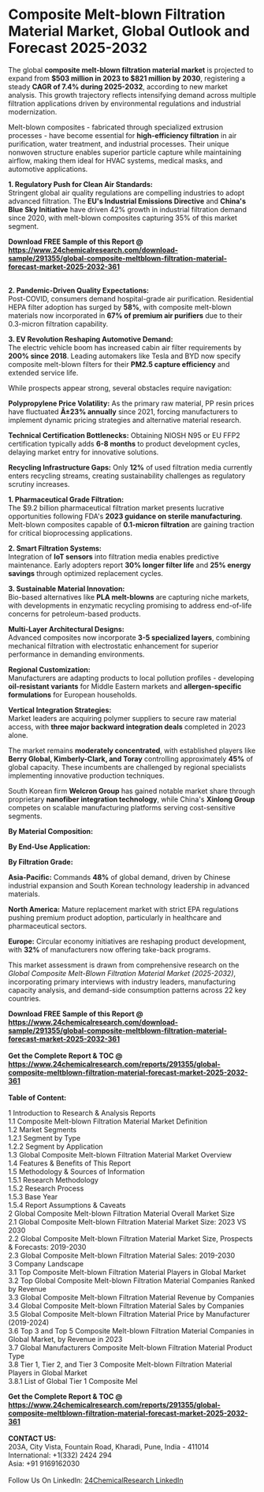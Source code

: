 <h1>Composite Melt-blown Filtration Material Market, Global Outlook and Forecast 2025-2032</h1><p>The global <strong>composite melt-blown filtration material market</strong> is projected to expand from <strong>$503 million in 2023 to $821 million by 2030</strong>, registering a steady <strong>CAGR of 7.4% during 2025-2032</strong>, according to new market analysis. This growth trajectory reflects intensifying demand across multiple filtration applications driven by environmental regulations and industrial modernization.</p><p>Melt-blown composites - fabricated through specialized extrusion processes - have become essential for <strong>high-efficiency filtration</strong> in air purification, water treatment, and industrial processes. Their unique nonwoven structure enables superior particle capture while maintaining airflow, making them ideal for HVAC systems, medical masks, and automotive applications.</p><p><strong>1. Regulatory Push for Clean Air Standards:</strong><br>
Stringent global air quality regulations are compelling industries to adopt advanced filtration. The <strong>EU's Industrial Emissions Directive</strong> and <strong>China's Blue Sky Initiative</strong> have driven 42% growth in industrial filtration demand since 2020, with melt-blown composites capturing 35% of this market segment.</p><div><b>Download FREE Sample of this Report @ 
            <a href="https://www.24chemicalresearch.com/download-sample/291355/global-composite-meltblown-filtration-material-forecast-market-2025-2032-361">
            https://www.24chemicalresearch.com/download-sample/291355/global-composite-meltblown-filtration-material-forecast-market-2025-2032-361</a></b></div><br><p><strong>2. Pandemic-Driven Quality Expectations:</strong><br>
Post-COVID, consumers demand hospital-grade air purification. Residential HEPA filter adoption has surged by <strong>58%</strong>, with composite melt-blown materials now incorporated in <strong>67% of premium air purifiers</strong> due to their 0.3-micron filtration capability.</p><p><strong>3. EV Revolution Reshaping Automotive Demand:</strong><br>
The electric vehicle boom has increased cabin air filter requirements by <strong>200% since 2018</strong>. Leading automakers like Tesla and BYD now specify composite melt-blown filters for their <strong>PM2.5 capture efficiency</strong> and extended service life.</p><p>While prospects appear strong, several obstacles require navigation:</p><p><strong>Polypropylene Price Volatility:</strong> As the primary raw material, PP resin prices have fluctuated <strong>Â±23% annually</strong> since 2021, forcing manufacturers to implement dynamic pricing strategies and alternative material research.</p><p><strong>Technical Certification Bottlenecks:</strong> Obtaining NIOSH N95 or EU FFP2 certification typically adds <strong>6-8 months</strong> to product development cycles, delaying market entry for innovative solutions.</p><p><strong>Recycling Infrastructure Gaps:</strong> Only <strong>12%</strong> of used filtration media currently enters recycling streams, creating sustainability challenges as regulatory scrutiny increases.</p><p><strong>1. Pharmaceutical Grade Filtration:</strong><br>
The $9.2 billion pharmaceutical filtration market presents lucrative opportunities following FDA's <strong>2023 guidance on sterile manufacturing</strong>. Melt-blown composites capable of <strong>0.1-micron filtration</strong> are gaining traction for critical bioprocessing applications.</p><p><strong>2. Smart Filtration Systems:</strong><br>
Integration of <strong>IoT sensors</strong> into filtration media enables predictive maintenance. Early adopters report <strong>30% longer filter life</strong> and <strong>25% energy savings</strong> through optimized replacement cycles.</p><p><strong>3. Sustainable Material Innovation:</strong><br>
Bio-based alternatives like <strong>PLA melt-blowns</strong> are capturing niche markets, with developments in enzymatic recycling promising to address end-of-life concerns for petroleum-based products.</p><p><strong>Multi-Layer Architectural Designs:</strong><br>
	Advanced composites now incorporate <strong>3-5 specialized layers</strong>, combining mechanical filtration with electrostatic enhancement for superior performance in demanding environments.</p><p><strong>Regional Customization:</strong><br>
	Manufacturers are adapting products to local pollution profiles - developing <strong>oil-resistant variants</strong> for Middle Eastern markets and <strong>allergen-specific formulations</strong> for European households.</p><p><strong>Vertical Integration Strategies:</strong><br>
	Market leaders are acquiring polymer suppliers to secure raw material access, with <strong>three major backward integration deals</strong> completed in 2023 alone.</p><p>The market remains <strong>moderately concentrated</strong>, with established players like <strong>Berry Global, Kimberly-Clark, and Toray</strong> controlling approximately <strong>45%</strong> of global capacity. These incumbents are challenged by regional specialists implementing innovative production techniques.</p><p>South Korean firm <strong>Welcron Group</strong> has gained notable market share through proprietary <strong>nanofiber integration technology</strong>, while China's <strong>Xinlong Group</strong> competes on scalable manufacturing platforms serving cost-sensitive segments.</p><p><strong>By Material Composition:</strong></p><p><strong>By End-Use Application:</strong></p><p><strong>By Filtration Grade:</strong></p><p><strong>Asia-Pacific:</strong> Commands <strong>48%</strong> of global demand, driven by Chinese industrial expansion and South Korean technology leadership in advanced materials.</p><p><strong>North America:</strong> Mature replacement market with strict EPA regulations pushing premium product adoption, particularly in healthcare and pharmaceutical sectors.</p><p><strong>Europe:</strong> Circular economy initiatives are reshaping product development, with <strong>32%</strong> of manufacturers now offering take-back programs.</p><p>This market assessment is drawn from comprehensive research on the <em>Global Composite Melt-Blown Filtration Material Market (2025-2032)</em>, incorporating primary interviews with industry leaders, manufacturing capacity analysis, and demand-side consumption patterns across 22 key countries.</p><div><b>Download FREE Sample of this Report @ 
            <a href="https://www.24chemicalresearch.com/download-sample/291355/global-composite-meltblown-filtration-material-forecast-market-2025-2032-361">
            https://www.24chemicalresearch.com/download-sample/291355/global-composite-meltblown-filtration-material-forecast-market-2025-2032-361</a></b></div><br><div><b>Get the Complete Report & TOC @ 
            <a href="https://www.24chemicalresearch.com/reports/291355/global-composite-meltblown-filtration-material-forecast-market-2025-2032-361">
            https://www.24chemicalresearch.com/reports/291355/global-composite-meltblown-filtration-material-forecast-market-2025-2032-361</a></b></div><br>
            <b>Table of Content:</b><p>1 Introduction to Research & Analysis Reports<br />
 1.1 Composite Melt-blown Filtration Material Market Definition<br />
 1.2 Market Segments<br />
 1.2.1 Segment by Type<br />
 1.2.2 Segment by Application<br />
 1.3 Global Composite Melt-blown Filtration Material Market Overview<br />
 1.4 Features & Benefits of This Report<br />
 1.5 Methodology & Sources of Information<br />
 1.5.1 Research Methodology<br />
 1.5.2 Research Process<br />
 1.5.3 Base Year<br />
 1.5.4 Report Assumptions & Caveats<br />
2 Global Composite Melt-blown Filtration Material Overall Market Size<br />
 2.1 Global Composite Melt-blown Filtration Material Market Size: 2023 VS 2030<br />
 2.2 Global Composite Melt-blown Filtration Material Market Size, Prospects & Forecasts: 2019-2030<br />
 2.3 Global Composite Melt-blown Filtration Material Sales: 2019-2030<br />
3 Company Landscape<br />
 3.1 Top Composite Melt-blown Filtration Material Players in Global Market<br />
 3.2 Top Global Composite Melt-blown Filtration Material Companies Ranked by Revenue<br />
 3.3 Global Composite Melt-blown Filtration Material Revenue by Companies<br />
 3.4 Global Composite Melt-blown Filtration Material Sales by Companies<br />
 3.5 Global Composite Melt-blown Filtration Material Price by Manufacturer (2019-2024)<br />
 3.6 Top 3 and Top 5 Composite Melt-blown Filtration Material Companies in Global Market, by Revenue in 2023<br />
 3.7 Global Manufacturers Composite Melt-blown Filtration Material Product Type<br />
 3.8 Tier 1, Tier 2, and Tier 3 Composite Melt-blown Filtration Material Players in Global Market<br />
 3.8.1 List of Global Tier 1 Composite Mel</p><div><b>Get the Complete Report & TOC @ 
            <a href="https://www.24chemicalresearch.com/reports/291355/global-composite-meltblown-filtration-material-forecast-market-2025-2032-361">
            https://www.24chemicalresearch.com/reports/291355/global-composite-meltblown-filtration-material-forecast-market-2025-2032-361</a></b></div><br><b>CONTACT US:</b><br>
            203A, City Vista, Fountain Road, Kharadi, Pune, India - 411014<br>
            International: +1(332) 2424 294<br>
            Asia: +91 9169162030 <br><br>
            Follow Us On LinkedIn: <a href="https://www.linkedin.com/company/24chemicalresearch/">24ChemicalResearch LinkedIn</a>